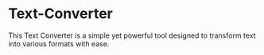 # Text-Converter
This Text Converter is a simple yet powerful tool designed to transform text into various formats with ease.
